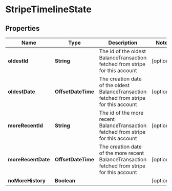

# StripeTimelineState


## Properties

| Name | Type | Description | Notes |
|------------ | ------------- | ------------- | -------------|
|**oldestId** | **String** | The id of the oldest BalanceTransaction fetched from stripe for this account |  [optional] |
|**oldestDate** | **OffsetDateTime** | The creation date of the oldest BalanceTransaction fetched from stripe for this account |  [optional] |
|**moreRecentId** | **String** | The id of the more recent BalanceTransaction fetched from stripe for this account |  [optional] |
|**moreRecentDate** | **OffsetDateTime** | The creation date of the more recent BalanceTransaction fetched from stripe for this account |  [optional] |
|**noMoreHistory** | **Boolean** |  |  [optional] |



